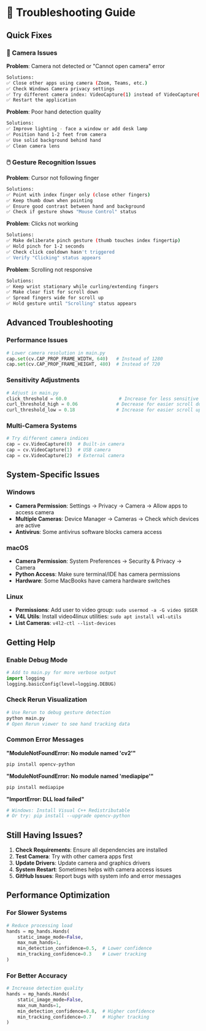 # 🔧 Troubleshooting Guide

## Quick Fixes

### 🎥 Camera Issues

**Problem**: Camera not detected or "Cannot open camera" error
```bash
Solutions:
✅ Close other apps using camera (Zoom, Teams, etc.)
✅ Check Windows Camera privacy settings
✅ Try different camera index: VideoCapture(1) instead of VideoCapture(0)
✅ Restart the application
```

**Problem**: Poor hand detection quality
```bash
Solutions:
✅ Improve lighting - face a window or add desk lamp
✅ Position hand 1-2 feet from camera
✅ Use solid background behind hand
✅ Clean camera lens
```

### 🖱️ Gesture Recognition Issues

**Problem**: Cursor not following finger
```bash
Solutions:
✅ Point with index finger only (close other fingers)
✅ Keep thumb down when pointing
✅ Ensure good contrast between hand and background
✅ Check if gesture shows "Mouse Control" status
```

**Problem**: Clicks not working
```bash
Solutions:
✅ Make deliberate pinch gesture (thumb touches index fingertip)
✅ Hold pinch for 1-2 seconds
✅ Check click cooldown hasn't triggered
✅ Verify "Clicking" status appears
```

**Problem**: Scrolling not responsive
```bash
Solutions:
✅ Keep wrist stationary while curling/extending fingers
✅ Make clear fist for scroll down
✅ Spread fingers wide for scroll up
✅ Hold gesture until "Scrolling" status appears
```

## Advanced Troubleshooting

### Performance Issues
```python
# Lower camera resolution in main.py
cap.set(cv.CAP_PROP_FRAME_WIDTH, 640)   # Instead of 1280
cap.set(cv.CAP_PROP_FRAME_HEIGHT, 480)  # Instead of 720
```

### Sensitivity Adjustments
```python
# Adjust in main.py
click_threshold = 60.0                   # Increase for less sensitive clicking
curl_threshold_high = 0.06              # Decrease for easier scroll down
curl_threshold_low = 0.18               # Increase for easier scroll up
```

### Multi-Camera Systems
```python
# Try different camera indices
cap = cv.VideoCapture(0)  # Built-in camera
cap = cv.VideoCapture(1)  # USB camera
cap = cv.VideoCapture(2)  # External camera
```

## System-Specific Issues

### Windows
- **Camera Permission**: Settings → Privacy → Camera → Allow apps to access camera
- **Multiple Cameras**: Device Manager → Cameras → Check which devices are active
- **Antivirus**: Some antivirus software blocks camera access

### macOS
- **Camera Permission**: System Preferences → Security & Privacy → Camera
- **Python Access**: Make sure terminal/IDE has camera permissions
- **Hardware**: Some MacBooks have camera hardware switches

### Linux
- **Permissions**: Add user to video group: `sudo usermod -a -G video $USER`
- **V4L Utils**: Install video4linux utilities: `sudo apt install v4l-utils`
- **List Cameras**: `v4l2-ctl --list-devices`

## Getting Help

### Enable Debug Mode
```python
# Add to main.py for more verbose output
import logging
logging.basicConfig(level=logging.DEBUG)
```

### Check Rerun Visualization
```bash
# Use Rerun to debug gesture detection
python main.py
# Open Rerun viewer to see hand tracking data
```

### Common Error Messages

**"ModuleNotFoundError: No module named 'cv2'"**
```bash
pip install opencv-python
```

**"ModuleNotFoundError: No module named 'mediapipe'"**
```bash
pip install mediapipe
```

**"ImportError: DLL load failed"**
```bash
# Windows: Install Visual C++ Redistributable
# Or try: pip install --upgrade opencv-python
```

## Still Having Issues?

1. **Check Requirements**: Ensure all dependencies are installed
2. **Test Camera**: Try with other camera apps first
3. **Update Drivers**: Update camera and graphics drivers
4. **System Restart**: Sometimes helps with camera access issues
5. **GitHub Issues**: Report bugs with system info and error messages

## Performance Optimization

### For Slower Systems
```python
# Reduce processing load
hands = mp_hands.Hands(
    static_image_mode=False,
    max_num_hands=1,
    min_detection_confidence=0.5,  # Lower confidence
    min_tracking_confidence=0.3    # Lower tracking
)
```

### For Better Accuracy
```python
# Increase detection quality
hands = mp_hands.Hands(
    static_image_mode=False,
    max_num_hands=1,
    min_detection_confidence=0.8,  # Higher confidence
    min_tracking_confidence=0.7    # Higher tracking
)
```
